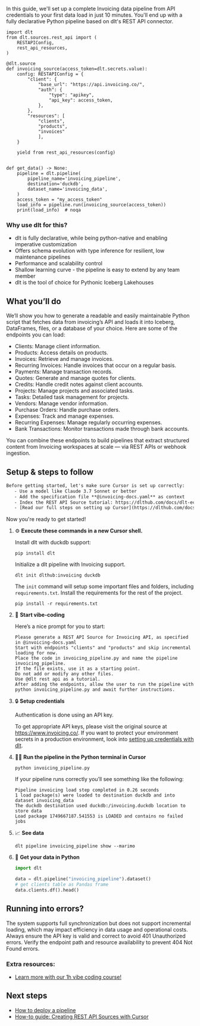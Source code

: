 In this guide, we'll set up a complete Invoicing data pipeline from API credentials to your first data load in just 10 minutes. You'll end up with a fully declarative Python pipeline based on dlt's REST API connector.

```python-outcome
import dlt
from dlt.sources.rest_api import (
    RESTAPIConfig,
    rest_api_resources,
)

@dlt.source
def invoicing_source(access_token=dlt.secrets.value):
    config: RESTAPIConfig = {
        "client": {
            "base_url": "https://api.invoicing.co/",
            "auth": {
                "type": "apikey",
                "api_key": access_token,
            },
        },
        "resources": [
            "clients",
            "products",
            "invoices"
            ],
    }

    yield from rest_api_resources(config)


def get_data() -> None:
    pipeline = dlt.pipeline(
        pipeline_name='invoicing_pipeline',
        destination='duckdb',
        dataset_name='invoicing_data', 
    )
    access_token = "my_access_token"
    load_info = pipeline.run(invoicing_source(access_token))
    print(load_info)  # noqa
```

### Why use dlt for this?

- dlt is fully declarative, while being python-native and enabling imperative customization
- Offers schema evolution with type inference for resilient, low maintenance pipelines
- Performance and scalability control
- Shallow learning curve - the pipeline is easy to extend by any team member
- dlt is the tool of choice for Pythonic Iceberg Lakehouses

## What you’ll do

We’ll show you how to generate a readable and easily maintainable Python script that fetches data from invoicing’s API and loads it into Iceberg, DataFrames, files, or a database of your choice. Here are some of the endpoints you can load:

- Clients: Manage client information.
- Products: Access details on products.
- Invoices: Retrieve and manage invoices.
- Recurring Invoices: Handle invoices that occur on a regular basis.
- Payments: Manage transaction records.
- Quotes: Generate and manage quotes for clients.
- Credits: Handle credit notes against client accounts.
- Projects: Manage projects and associated tasks.
- Tasks: Detailed task management for projects.
- Vendors: Manage vendor information.
- Purchase Orders: Handle purchase orders.
- Expenses: Track and manage expenses.
- Recurring Expenses: Manage regularly occurring expenses.
- Bank Transactions: Monitor transactions made through bank accounts.

You can combine these endpoints to build pipelines that extract structured content from Invoicing workspaces at scale — via REST APIs or webhook ingestion.

## Setup & steps to follow

```default
Before getting started, let's make sure Cursor is set up correctly:
   - Use a model like Claude 3.7 Sonnet or better
   - Add the specification file **@invoicing-docs.yaml** as context
   - Index the REST API Source tutorial: https://dlthub.com/docs/dlt-ecosystem/verified-sources/rest_api/ and add it to context as **@dlt rest api**
   - [Read our full steps on setting up Cursor](https://dlthub.com/docs/dlt-ecosystem/llm-tooling/cursor-restapi#23-configuring-cursor-with-documentation)
```

Now you're ready to get started! 

1. ⚙️ **Execute these commands in a new Cursor shell.**
    
    Install dlt with duckdb support:
    ```shell
    pip install dlt
    ```

    Initialize a dlt pipeline with Invoicing support.
    ```shell
    dlt init dlthub:invoicing duckdb
    ```

    The `init` command will setup some important files and folders, including `requirements.txt`. Install the requirements for the rest of the project.
    ```shell
    pip install -r requirements.txt
    ```
    
2. 🤠 **Start vibe-coding**
    
    Here’s a nice prompt for you to start: 
    
    ```prompt
    Please generate a REST API Source for Invoicing API, as specified in @invoicing-docs.yaml 
    Start with endpoints "clients" and "products" and skip incremental loading for now. 
    Place the code in invoicing_pipeline.py and name the pipeline invoicing_pipeline. 
    If the file exists, use it as a starting point. 
    Do not add or modify any other files. 
    Use @dlt rest api as a tutorial. 
    After adding the endpoints, allow the user to run the pipeline with python invoicing_pipeline.py and await further instructions.
    ```

    
3. 🔒 **Setup credentials** 
    
    Authentication is done using an API key.
    
    To get appropriate API keys, please visit the original source at https://www.invoicing.co/.
    If you want to protect your environment secrets in a production environment, look into [setting up credentials with dlt](https://dlthub.com/docs/walkthroughs/add_credentials).
    
4. 🏃‍♀️ **Run the pipeline in the Python terminal in Cursor**
    
    ```shell
    python invoicing_pipeline.py
    ```
    
    If your pipeline runs correctly you’ll see something like the following:
    
    ```shell
    Pipeline invoicing load step completed in 0.26 seconds
    1 load package(s) were loaded to destination duckdb and into dataset invoicing_data
    The duckdb destination used duckdb:/invoicing.duckdb location to store data
    Load package 1749667187.541553 is LOADED and contains no failed jobs
    ```
    
5. 📈 **See data**
    
    ```shell
    dlt pipeline invoicing_pipeline show --marimo
    ```
    
6. 🐍 **Get your data in Python**
    
    ```python
    import dlt

   data = dlt.pipeline("invoicing_pipeline").dataset()
   # get clients table as Pandas frame
   data.clients.df().head()
    ```

## Running into errors?

The system supports full synchronization but does not support incremental loading, which may impact efficiency in data usage and operational costs. Always ensure the API key is valid and correct to avoid 401 Unauthorized errors. Verify the endpoint path and resource availability to prevent 404 Not Found errors.

### Extra resources:

- [Learn more with our 1h vibe coding course!](https://www.youtube.com/watch?v=GGid70rnJuM)

## Next steps

- [How to deploy a pipeline](https://dlthub.com/docs/walkthroughs/deploy-a-pipeline)
- [How-to guide: Creating REST API Sources with Cursor](https://dlthub.com/docs/dlt-ecosystem/llm-tooling/cursor-restapi)